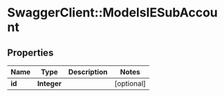 # SwaggerClient::ModelsIESubAccount

## Properties
Name | Type | Description | Notes
------------ | ------------- | ------------- | -------------
**id** | **Integer** |  | [optional] 


